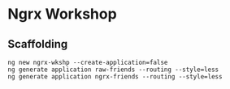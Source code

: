# Ngrx Workshop


## Scaffolding  

```shell
ng new ngrx-wkshp --create-application=false
ng generate application raw-friends --routing --style=less
ng generate application ngrx-friends --routing --style=less
```
